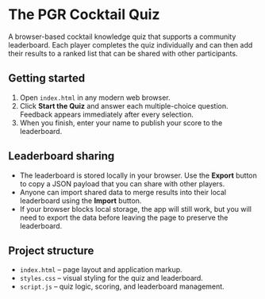 # The PGR Cocktail Quiz

A browser-based cocktail knowledge quiz that supports a community leaderboard. Each player completes the quiz individually and can then add their results to a ranked list that can be shared with other participants.

## Getting started

1. Open `index.html` in any modern web browser.
2. Click **Start the Quiz** and answer each multiple-choice question. Feedback appears immediately after every selection.
3. When you finish, enter your name to publish your score to the leaderboard.

## Leaderboard sharing

* The leaderboard is stored locally in your browser. Use the **Export** button to copy a JSON payload that you can share with other players.
* Anyone can import shared data to merge results into their local leaderboard using the **Import** button.
* If your browser blocks local storage, the app will still work, but you will need to export the data before leaving the page to preserve the leaderboard.

## Project structure

* `index.html` – page layout and application markup.
* `styles.css` – visual styling for the quiz and leaderboard.
* `script.js` – quiz logic, scoring, and leaderboard management.
